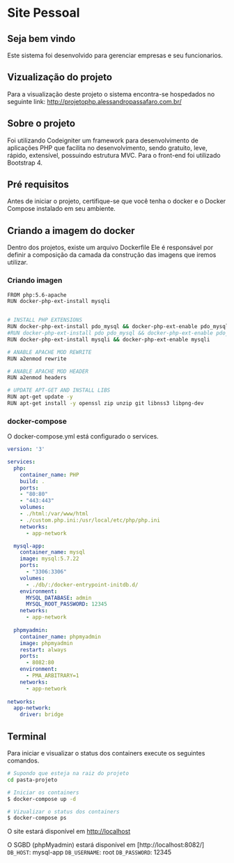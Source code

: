 # Site Pessoal
## Seja bem vindo

Este sistema foi desenvolvido para gerenciar empresas e seu funcionarios.


## Vizualização do projeto

Para a visualização deste projeto o sistema encontra-se 
hospedados no seguinte link:
http://projetophp.alessandropassafaro.com.br/


## Sobre o projeto

Foi utilizando Codeigniter um framework para desenvolvimento de aplicações PHP 
que facilita no desenvolvimento, sendo gratuito, leve, 
rápido, extensível, possuindo estrutura MVC.
Para o front-end foi utilizado Bootstrap 4.



## Pré requisitos

Antes de iniciar o projeto, certifique-se que você tenha o docker e o Docker Compose instalado em seu ambiente.

## Criando a imagem do docker

Dentro dos projetos, existe um arquivo Dockerfile
Ele é responsável por definir a composição da camada da construção das imagens que iremos utilizar.

### Criando imagen

```bash
FROM php:5.6-apache
RUN docker-php-ext-install mysqli


# INSTALL PHP EXTENSIONS
RUN docker-php-ext-install pdo_mysql && docker-php-ext-enable pdo_mysql
#RUN docker-php-ext-install pdo pdo_mysql && docker-php-ext-enable pdo_mysql
RUN docker-php-ext-install mysqli && docker-php-ext-enable mysqli

# ANABLE APACHE MOD REWRITE
RUN a2enmod rewrite

# ANABLE APACHE MOD HEADER
RUN a2enmod headers

# UPDATE APT-GET AND INSTALL LIBS
RUN apt-get update -y
RUN apt-get install -y openssl zip unzip git libnss3 libpng-dev
```

### docker-compose

O docker-compose.yml está configurado o services.

```yml
version: '3'

services:
  php:
    container_name: PHP
    build: .
    ports:
    - "80:80"
    - "443:443"
    volumes:
    - ./html:/var/www/html
    - ./custom.php.ini:/usr/local/etc/php/php.ini
    networks:
      - app-network

  mysql-app:
    container_name: mysql
    image: mysql:5.7.22
    ports: 
      - "3306:3306"
    volumes:
      - ./db/:/docker-entrypoint-initdb.d/
    environment:
      MYSQL_DATABASE: admin
      MYSQL_ROOT_PASSWORD: 12345
    networks:
      - app-network
  
  phpmyadmin:
    container_name: phpmyadmin
    image: phpmyadmin
    restart: always
    ports:
      - 8082:80
    environment:
      - PMA_ARBITRARY=1
    networks:
      - app-network
      
networks:
  app-network:
    driver: bridge
```



## Terminal

Para iniciar e visualizar o status dos containers
execute os seguintes comandos.


```bash
# Supondo que esteja na raiz do projeto
cd pasta-projeto

# Iniciar os containers
$ docker-compose up -d

# Vizualizar o status dos containers
$ docker-compose ps
```

O site estará disponível em [http://localhost](http://localhost/)

O SGBD (phpMyadmin) estará disponível em [http://localhost:8082/]
`DB_HOST`: mysql-app
`DB_USERNAME`: root
`DB_PASSWORD`: 12345

